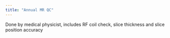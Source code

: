 ```yaml
---
title: "Annual MR QC"
---
```

Done by medical physicist, includes RF coil check, slice thickness and slice position accuracy

